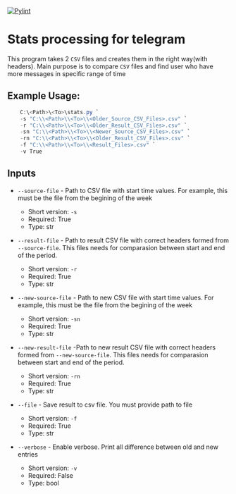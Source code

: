 [![Pylint](https://github.com/zsvs/Stats/actions/workflows/pylint.yml/badge.svg)](https://github.com/zsvs/Stats/actions/workflows/pylint.yml)

# Stats processing for telegram

This program takes 2 `CSV` files and creates them in the right way(with headers). Main purpose is to compare `CSV` files and find user who have more messages in specific range of time

## Example Usage:
```powershell
    C:\<Path>\<To>\stats.py `
    -s "C:\\<Path>\\<To>\\<Older_Source_CSV_Files>.csv" `
    -r "C:\\<Path>\\<To>\\<Older_Result_CSV_Files>.csv" `
    -sn "C:\\<Path>\\<To>\\<Newer_Source_CSV_Files>.csv" `
    -rn "C:\\<Path>\\<To>\\<Older_Result_CSV_Files>.csv" `
    -f "C:\\<Path>\\<To>\\<Result_Files>.csv" `
    -v True
```

## Inputs

* `--source-file` - Path to CSV file with start time values. For example, this must be the file from the begining of the week
    - Short version: `-s`
    - Required: True
    - Type: str

* `--result-file` - Path to result CSV file with correct headers formed from `--source-file`. This files needs for comparasion between start and end of the period.
    - Short version: `-r`
    - Required: True
    - Type: str

* `--new-source-file` - Path to new CSV file with start time values. For example, this must be the file from the begining of the week
    - Short version: `-sn`
    - Required: True
    - Type: str

* `--new-result-file` -Path to new result CSV file with correct headers formed from `--new-source-file`. This files needs for comparasion between start and end of the period.
    - Short version: `-rn`
    - Required: True
    - Type: str

* `--file` - Save result to csv file. You must provide path to file
    - Short version: `-f`
    - Required: True
    - Type: str

* `--verbose` - Enable verbose. Print all difference between old and new entries
    - Short version: `-v`
    - Required: False
    - Type: bool
